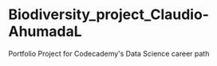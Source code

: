 # Biodiversity_project_Claudio-AhumadaL
 Portfolio Project for Codecademy's Data Science career path

